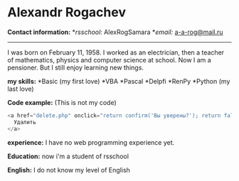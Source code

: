 # Alexandr Rogachev
**Contact information:**
*_rsschool:_ AlexRogSamara
*_email:_ a-a-rog@mail.ru

***
I was born on February 11, 1958. I worked as an electrician, then a teacher of mathematics, physics and computer science at school. Now I am a pensioner. But I still enjoy learning new things.

**my skills:**
*Basic (my first love)
*VBA
*Pascal
*Delpfi
*RenPy
*Python (my last love)

**Code example:** (This is not my code)
```javascript
<a href="delete.php" onclick="return confirm('Вы уверены?'); return false;">
  Удалить
</a>
```

**experience:**
I have no web programming experience yet.

**Education:**
now i'm a student of rsschool

**English:**
I do not know my level of English